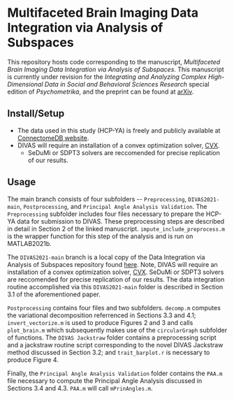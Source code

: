 # Multifaceted Brain Imaging Data Integration via Analysis of Subspaces
This repository hosts code corresponding to the manuscript, *Multifaceted Brain Imaging Data Integration via Analysis of Subspaces*.  This manuscript is currently under revision for the *Integrating and Analyzing Complex High-Dimensional Data in Social and Behavioral Sciences Research* special edition of *Psychometrika*, and the preprint can be found at [arXiv](https://arxiv.org/abs/2408.16791).   

## Install/Setup

- The data used in this study (HCP-YA) is freely and publicly available at [ConnectomeDB website](https://www.humanconnectome.org/study/hcp-young-adult/data-releases).
- DIVAS will require an installation of a convex optimization solver, [CVX](http://cvxr.com/cvx/).
    - SeDuMi or SDPT3 solvers are reccomended for precise replication of our results.
 



## Usage

The main branch consists of four subfolders -- `Preprocessing`, `DIVAS2021-main`, `Postprocessing`, and `Principal Angle Analysis Validation`.  The `Preprocessing` subfolder includes four files necessary to prepare the HCP-YA data for submission to DIVAS.  These preprocessing steps are described in detail in Section 2 of the linked manuscript.  `impute_include_preprocess.m` is the wrapper function for this step of the analysis and is run on MATLAB2021b.  

The `DIVAS2021-main` branch is a local copy of the Data Integration via Analysis of Subspaces repository found [here](https://github.com/jbprothero/DIVAS2021).  Note, DIVAS will require an installation of a convex optimization solver, [CVX](http://cvxr.com/cvx/).  SeDuMi or SDPT3 solvers are reccomended for precise replication of our results.  The data integration routine accomplished via this `DIVAS2021-main` folder is described in Section 3.1 of the aforementioned paper.  

`Postprocessing` contains four files and two subfolders.  `decomp.m` computes the variational decomposition referrenced in Sections 3.3 and 4.1; `invert_vectorize.m` is used to produce Figures 2 and 3 and calls `plot_brain.m` which subsequently makes use of the `circularGraph` subfolder of functions.  The `DIVAS Jackstraw` folder contains a preprocessing script and a jackstraw routine script corresponding to the novel DIVAS Jackstraw method discussed in Section 3.2; and `trait_barplot.r` is necessary to produce Figure 4.  

Finally, the `Principal Angle Analysis Validation` folder contains the `PAA.m` file necessary to compute the Principal Angle Analysis discussed in Sections 3.4 and 4.3.  `PAA.m` will call `mPrinAngles.m`.  




